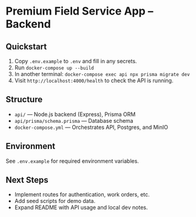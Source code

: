 # Premium Field Service App – Backend

## Quickstart

1. Copy `.env.example` to `.env` and fill in any secrets.
2. Run `docker-compose up --build`
3. In another terminal: `docker-compose exec api npx prisma migrate dev`
4. Visit `http://localhost:4000/health` to check the API is running.

## Structure

- `api/` — Node.js backend (Express), Prisma ORM
- `api/prisma/schema.prisma` — Database schema
- `docker-compose.yml` — Orchestrates API, Postgres, and MinIO

## Environment

See `.env.example` for required environment variables.

## Next Steps

- Implement routes for authentication, work orders, etc.
- Add seed scripts for demo data.
- Expand README with API usage and local dev notes.
